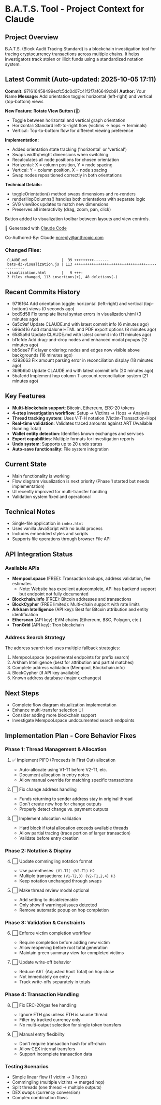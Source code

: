 # B.A.T.S. Tool - Project Context for Claude

## Project Overview
B.A.T.S. (Block Audit Tracing Standard) is a blockchain investigation tool for tracing cryptocurrency transactions across multiple chains. It helps investigators track stolen or illicit funds using a standardized notation system.

## Latest Commit (Auto-updated: 2025-10-05 17:11)

**Commit:** 971616458499ecfc5dc0d07c41f2f7af6649cb91
**Author:** Your Name
**Message:** Add orientation toggle: horizontal (left-right) and vertical (top-bottom) views

**New Feature: Rotate View Button (🔄)**
- Toggle between horizontal and vertical graph orientation
- Horizontal: Standard left-to-right flow (victims → hops → terminals)
- Vertical: Top-to-bottom flow for different viewing preference

**Implementation:**
- Added orientation state tracking ('horizontal' or 'vertical')
- Swaps width/height dimensions when switching
- Recalculates all node positions for chosen orientation
- Horizontal: X = column position, Y = node spacing
- Vertical: Y = column position, X = node spacing
- Swap nodes repositioned correctly in both orientations

**Technical Details:**
- toggleOrientation() method swaps dimensions and re-renders
- renderHopColumns() handles both orientations with separate logic
- SVG viewBox updates to match new dimensions
- Preserves all interactivity (drag, zoom, pan, click)

Button added to visualization toolbar between layouts and view controls.

🤖 Generated with [Claude Code](https://claude.com/claude-code)

Co-Authored-By: Claude <noreply@anthropic.com>

### Changed Files:
```
 CLAUDE.md                |  39 +++++++++-------
 bats-d3-visualization.js | 113 +++++++++++++++++++++++++++++++++--------------
 visualization.html       |   9 +++-
 3 files changed, 113 insertions(+), 48 deletions(-)
```

## Recent Commits History

- 9716164 Add orientation toggle: horizontal (left-right) and vertical (top-bottom) views (0 seconds ago)
- bcd9d58 Fix template literal syntax errors in visualization.html (3 minutes ago)
- 6a5c9af Update CLAUDE.md with latest commit info (6 minutes ago)
- 696d416 Add standalone HTML and PDF export options (8 minutes ago)
- 6585a9d Update CLAUDE.md with latest commit info (11 minutes ago)
- bf1cfde Add drag-and-drop nodes and enhanced modal popups (12 minutes ago)
- bb5dee7 Fix layer ordering: nodes and edges now visible above backgrounds (16 minutes ago)
- 4293663 Fix amount parsing error in reconciliation display (18 minutes ago)
- 3b9b6b0 Update CLAUDE.md with latest commit info (20 minutes ago)
- 5ba1cdd Implement hop column T-account reconciliation system (21 minutes ago)

## Key Features
- **Multi-blockchain support**: Bitcoin, Ethereum, ERC-20 tokens
- **4-step investigation workflow**: Setup → Victims → Hops → Analysis
- **Thread tracking system**: Uses V-T-H notation (Victim-Transaction-Hop)
- **Real-time validation**: Validates traced amounts against ART (Available Running Total)
- **Wallet entity detection**: Identifies known exchanges and services
- **Export capabilities**: Multiple formats for investigation reports
- **Undo system**: Supports up to 20 undo states
- **Auto-save functionality**: File system integration

## Current State
- Main functionality is working
- Flow diagram visualization is next priority (Phase 1 started but needs implementation)
- UI recently improved for multi-transfer handling
- Validation system fixed and operational

## Technical Notes
- Single-file application in `index.html`
- Uses vanilla JavaScript with no build process
- Includes embedded styles and scripts
- Supports file operations through browser File API

## API Integration Status

### Available APIs
- **Mempool.space** (FREE): Transaction lookups, address validation, fee estimates
  - Note: Website has excellent autocomplete, API has backend support but endpoint not fully documented
- **Blockchain.info** (FREE): Bitcoin addresses and transactions
- **BlockCypher** (FREE limited): Multi-chain support with rate limits
- **Arkham Intelligence** (API key): Best for Bitcoin attribution and entity identification
- **Etherscan** (API key): EVM chains (Ethereum, BSC, Polygon, etc.)
- **TronGrid** (API key): Tron blockchain

### Address Search Strategy
The address search tool uses multiple fallback strategies:
1. Mempool.space (experimental endpoints for prefix search)
2. Arkham Intelligence (best for attribution and partial matches)
3. Complete address validation (Mempool, Blockchain.info)
4. BlockCypher (if API key available)
5. Known address database (major exchanges)

## Next Steps
- Complete flow diagram visualization implementation
- Enhance multi-transfer selection UI
- Consider adding more blockchain support
- Investigate Mempool.space undocumented search endpoints

## Implementation Plan - Core Behavior Fixes

### Phase 1: Thread Management & Allocation
1. ✅ Implement PIFO (Proceeds In First Out) allocation
   - Auto-allocate using V1-T1 before V2-T1, etc.
   - Document allocation in entry notes
   - Allow manual override for matching specific transactions

2. ⬜ Fix change address handling
   - Funds returning to sender address stay in original thread
   - Don't create new hop for change outputs
   - Properly detect change vs. payment outputs

3. ⬜ Implement allocation validation
   - Hard block if total allocation exceeds available threads
   - Allow partial tracing (trace portion of larger transaction)
   - Validate before entry creation

### Phase 2: Notation & Display
4. ⬜ Update commingling notation format
   - Use parentheses: `(V1-T1) (V2-T1) H2`
   - Multiple transactions: `(V1-T2,3) (V2-T1,2,4) H3`
   - Keep notation unchanged through swaps

5. ⬜ Make thread review modal optional
   - Add setting to disable/enable
   - Only show if warnings/issues detected
   - Remove automatic popup on hop completion

### Phase 3: Validation & Constraints
6. ⬜ Enforce victim completion workflow
   - Require completion before adding new victim
   - Allow reopening before root total generation
   - Maintain green summary view for completed victims

7. ⬜ Update write-off behavior
   - Reduce ART (Adjusted Root Total) on hop close
   - Not immediately on entry
   - Track write-offs separately in totals

### Phase 4: Transaction Handling
8. ⬜ Fix ERC-20/gas fee handling
   - Ignore ETH gas unless ETH is source thread
   - Filter by tracked currency only
   - No multi-output selection for single token transfers

9. ⬜ Manual entry flexibility
   - Don't require transaction hash for off-chain
   - Allow CEX internal transfers
   - Support incomplete transaction data

### Testing Scenarios
- Simple linear flow (1 victim → 3 hops)
- Commingling (multiple victims → merged hop)
- Split threads (one thread → multiple outputs)
- DEX swaps (currency conversion)
- Complex combination flows
